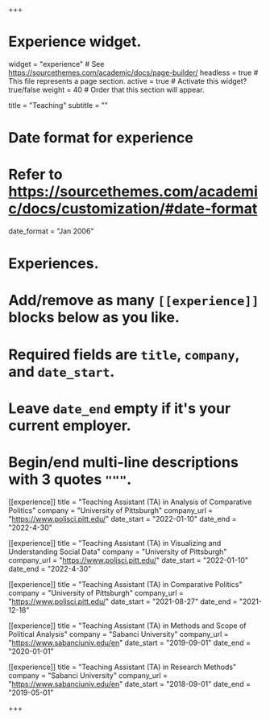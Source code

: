+++
# Experience widget.
widget = "experience"  # See https://sourcethemes.com/academic/docs/page-builder/
headless = true  # This file represents a page section.
active = true  # Activate this widget? true/false
weight = 40  # Order that this section will appear.

title = "Teaching"
subtitle = ""

# Date format for experience
#   Refer to https://sourcethemes.com/academic/docs/customization/#date-format
date_format = "Jan 2006"

# Experiences.
#   Add/remove as many `[[experience]]` blocks below as you like.
#   Required fields are `title`, `company`, and `date_start`.
#   Leave `date_end` empty if it's your current employer.
#   Begin/end multi-line descriptions with 3 quotes `"""`.

[[experience]]
  title = "Teaching Assistant (TA) in Analysis of Comparative Politics"
  company = "University of Pittsburgh"
  company_url = "https://www.polisci.pitt.edu/"
  date_start = "2022-01-10"
  date_end = "2022-4-30"
  
  [[experience]]
  title = "Teaching Assistant (TA) in Visualizing and Understanding Social Data"
  company = "University of Pittsburgh"
  company_url = "https://www.polisci.pitt.edu/"
  date_start = "2022-01-10"
  date_end = "2022-4-30"
  
[[experience]]
  title = "Teaching Assistant (TA) in Comparative Politics"
  company = "University of Pittsburgh"
  company_url = "https://www.polisci.pitt.edu/"
  date_start = "2021-08-27"
  date_end = "2021-12-18"
  
[[experience]]
  title = "Teaching Assistant (TA) in Methods and Scope of Political Analysis"
  company = "Sabanci University"
  company_url = "https://www.sabanciuniv.edu/en"
  date_start = "2019-09-01"
  date_end = "2020-01-01"

[[experience]]
  title = "Teaching Assistant (TA) in Research Methods"
  company = "Sabanci University"
  company_url = "https://www.sabanciuniv.edu/en"
  date_start = "2018-09-01"
  date_end = "2019-05-01"
  
+++
